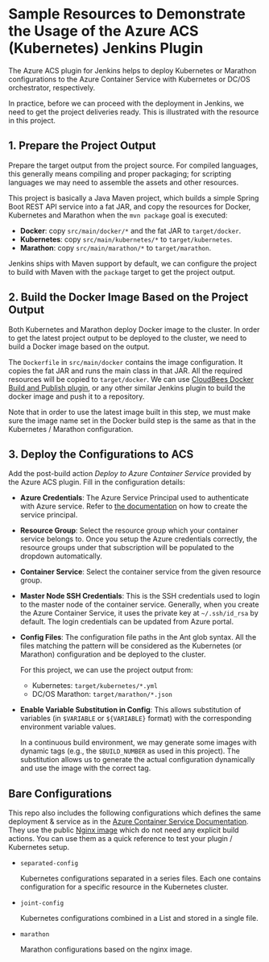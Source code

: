 # Sample Resources to Demonstrate the Usage of the Azure ACS (Kubernetes) Jenkins Plugin

The Azure ACS plugin for Jenkins helps to deploy Kubernetes or Marathon configurations to the Azure Container Service
with Kubernetes or DC/OS orchestrator, respectively.

In practice, before we can proceed with the deployment in Jenkins, we need to get the project deliveries ready. This is
illustrated with the resource in this project.

## 1. Prepare the Project Output

Prepare the target output from the project source. For compiled languages, this generally means compiling and proper 
packaging; for scripting languages we may need to assemble the assets and other resources.

This project is basically a Java Maven project, which builds a simple Spring Boot REST API service into a fat JAR, 
and copy the resources for Docker, Kubernetes and Marathon when the `mvn package` goal is executed:

* **Docker**: copy `src/main/docker/*` and the fat JAR to `target/docker`.
* **Kubernetes**: copy `src/main/kubernetes/*` to `target/kubernetes`.
* **Marathon**: copy `src/main/marathon/*` to `target/marathon`.

Jenkins ships with Maven support by default, we can configure the project to build with Maven with the `package` target
to get the project output.

## 2. Build the Docker Image Based on the Project Output

Both Kubernetes and Marathon deploy Docker image to the cluster. In order to get the latest project output to be
deployed to the cluster, we need to build a Docker image based on the output.

The `Dockerfile` in `src/main/docker` contains the image configuration. It copies the fat JAR and runs the main class
in that JAR. All the required resources will be copied to `target/docker`. We can use 
[CloudBees Docker Build and Publish plugin](https://wiki.jenkins-ci.org/display/JENKINS/CloudBees+Docker+Build+and+Publish+plugin), 
or any other similar Jenkins plugin to build the docker image and push it to a repository.

Note that in order to use the latest image built in this step, we must make sure the image name set in the Docker build
step is the same as that in the Kubernetes / Marathon configuration.

## 3. Deploy the Configurations to ACS

Add the post-build action *Deploy to Azure Container Service* provided by the Azure ACS plugin. Fill in the 
configuration details:

* **Azure Credentials**: The Azure Service Principal used to authenticate with Azure service. Refer to 
   [the documentation](https://docs.microsoft.com/en-us/azure/azure-resource-manager/resource-group-create-service-principal-portal)
   on how to create the service principal.
* **Resource Group**: Select the resource group which your container service belongs to. Once you setup the Azure
   credentials correctly, the resource groups under that subscription will be populated to the dropdown automatically.
* **Container Service**: Select the container service from the given resource group.
* **Master Node SSH Credentials**: This is the SSH credentials used to login to the master node of the container service.
   Generally, when you create the Azure Container Service, it uses the private key at `~/.ssh/id_rsa` by default. The
   login credentials can be updated from Azure portal.
* **Config Files**: The configuration file paths in the Ant glob syntax. All the files matching the pattern will be 
   considered as the Kubernetes (or Marathon) configuration and be deployed to the cluster.
   
   For this project, we can use the project output from:
   
   * Kubernetes: `target/kubernetes/*.yml`
   * DC/OS Marathon: `target/marathon/*.json`
* **Enable Variable Substitution in Config**: This allows substitution of variables (in `$VARIABLE` or `${VARIABLE}`
   format) with the corresponding environment variable values.

   In a continuous build environment, we may generate some images with dynamic tags (e.g., the `$BUILD_NUMBER` as 
   used in this project). The substitution allows us to generate the actual configuration dynamically and use the image
   with the correct tag.

## Bare Configurations

This repo also includes the following configurations which defines the same deployment &amp; service as in the
[Azure Container Service Documentation](https://docs.microsoft.com/en-us/azure/container-service/container-service-kubernetes-walkthrough).
They use the public [Nginx image](https://hub.docker.com/_/nginx/) which do not need any explicit build actions.
You can use them as a quick reference to test your plugin / Kubernetes setup.

* `separated-config`

   Kubernetes configurations separated in a series files. Each one contains configuration for a specific resource 
   in the Kubernetes cluster.

* `joint-config`

   Kubernetes configurations combined in a List and stored in a single file.

* `marathon`

   Marathon configurations based on the nginx image.
